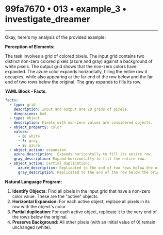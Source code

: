 # 99fa7670 • 013 • example_3 • investigate_dreamer

---
Okay, here's my analysis of the provided example:

**Perception of Elements:**

The task involves a grid of colored pixels. The input grid contains two distinct non-zero colored pixels (azure and gray) against a background of white pixels. The output grid shows that the non-zero colors have expanded. The azure color expands horizontally, filling the entire row it occupies, while also appearing at the far end of the row below and the far end of two rows below the original. The gray expands to fills its row.

**YAML Block - Facts:**



```yaml
facts:
  - type: grid
    description: Input and output are 2D grids of pixels.
    dimensions: 6x6
  - type: object
    description: Pixels with non-zero values are considered objects.
  - object_property: color
    values:
      - 0: white
      - 5: gray
      - 8: azure
  - object_action: expansion
    azure_description:  Expands horizontally to fill its entire row.
    gray_description: Expand horizontally to fill the entire row.
  - object_action: partial_duplication:
      azure_description: Replicated to the end of two rows below the original.
      gray_description: Replicated to the end of the row below the original.

```



**Natural Language Program:**

1.  **Identify Objects:** Find all pixels in the input grid that have a non-zero color value. These are the "active" objects.
2.  **Horizontal Expansion:** For each active object, replace all pixels in its row with the object's color.
3.    **Partial duplication**: For each active object, replicate it to the very end of the rows below the original.
4.  **Preserve Background:** All other pixels (with an initial value of 0) remain unchanged (white).


